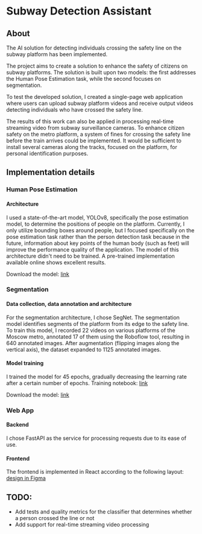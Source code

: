 # Subway Detection Assistant

## About

The AI solution for detecting individuals crossing the safety line on the subway platform has been implemented.

The project aims to create a solution to enhance the safety of citizens on subway platforms. The solution is built upon two models: the first addresses the Human Pose Estimation task, while the second focuses on segmentation.

To test the developed solution, I created a single-page web application where users can upload subway platform videos and receive output videos detecting individuals who have crossed the safety line.

The results of this work can also be applied in processing real-time streaming video from subway surveillance cameras. To enhance citizen safety on the metro platform, a system of fines for crossing the safety line before the train arrives could be implemented. It would be sufficient to install several cameras along the tracks, focused on the platform, for personal identification purposes.

## Implementation details

### Human Pose Estimation

#### Architecture

I used a state-of-the-art model, YOLOv8, specifically the pose estimation model, to determine the positions of people on the platform. Currently, I only utilize bounding boxes around people, but I focused specifically on the pose estimation task rather than the person detection task because in the future, information about key points of the human body (such as feet) will improve the performance quality of the application. The model of this architecture didn't need to be trained. A pre-trained implementation available online shows excellent results.

Download the model: [link](backend/processing/ml/human_pose_estimation/yolov8m-pose.pt)

### Segmentation

#### Data collection, data annotation and architecture

For the segmentation architecture, I chose SegNet. The segmentation model identifies segments of the platform from its edge to the safety line. To train this model, I recorded 22 videos on various platforms of the Moscow metro, annotated 17 of them using the Roboflow tool, resulting in 640 annotated images. After augmentation (flipping images along the vertical axis), the dataset expanded to 1125 annotated images.

#### Model training

I trained the model for 45 epochs, gradually decreasing the learning rate after a certain number of epochs. Training notebook: [link](research/segmentation/Segmentation_1125.ipynb)

Download the model: [link](backend/processing/ml/segmentation/segnet_bce_1125_45_epoch.pth)

### Web App

#### Backend

I chose FastAPI as the service for processing requests due to its ease of use.

#### Frontend

The frontend is implemented in React according to the following layout: [design in Figma](https://www.figma.com/file/qGz5kg4ag92exxrOzW0T78/Single-page-Web-App)



## TODO:

* Add tests and quality metrics for the classifier that determines whether a person crossed the line or not
* Add support for real-time streaming video processing